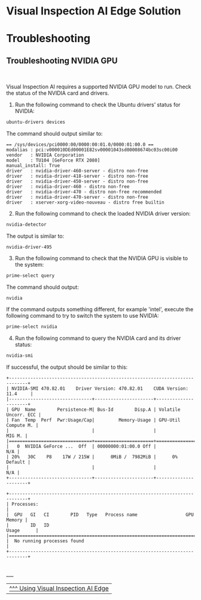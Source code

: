 # Visual Inspection AI Edge Solution

# Troubleshooting

## Troubleshooting NVIDIA GPU

<br>

Visual Inspection AI requires a supported NVIDIA GPU model to run. Check the status of the NVIDIA card and drivers.

1. Run the following command to check the Ubuntu drivers’ status for NVIDIA:

```bash
ubuntu-drivers devices
```

The command should output similar to:
```
== /sys/devices/pci0000:00/0000:00:01.0/0000:01:00.0 ==
modalias : pci:v000010DEd00001E82sv00001043sd00008674bc03sc00i00
vendor   : NVIDIA Corporation
model    : TU104 [GeForce RTX 2080]
manual_install: True
driver   : nvidia-driver-460-server - distro non-free
driver   : nvidia-driver-418-server - distro non-free
driver   : nvidia-driver-450-server - distro non-free
driver   : nvidia-driver-460 - distro non-free
driver   : nvidia-driver-470 - distro non-free recommended
driver   : nvidia-driver-470-server - distro non-free
driver   : xserver-xorg-video-nouveau - distro free builtin
```

2. Run the following command to check the loaded NVIDIA driver version:

```bash
nvidia-detector
```

The output is similar to:

```
nvidia-driver-495
```

3. Run the following command to check that the NVIDIA GPU is visible to the system:

```bash
prime-select query
```

The command should output:

```
nvidia
```

If the command outputs something different, for example 'intel', execute the following command to try to switch the system to use NVIDIA:

```bash
prime-select nvidia
```

4. Run the following command to query the NVIDIA card and its driver status:

```bash
nvidia-smi
```

If successful, the output should be similar to this:

```
+-----------------------------------------------------------------------------+
| NVIDIA-SMI 470.82.01    Driver Version: 470.82.01    CUDA Version: 11.4     |
|-------------------------------+----------------------+----------------------+
| GPU  Name        Persistence-M| Bus-Id        Disp.A | Volatile Uncorr. ECC |
| Fan  Temp  Perf  Pwr:Usage/Cap|         Memory-Usage | GPU-Util  Compute M. |
|                               |                      |               MIG M. |
|===============================+======================+======================|
|   0  NVIDIA GeForce ...  Off  | 00000000:01:00.0 Off |                  N/A |
| 20%   30C    P8    17W / 215W |      0MiB /  7982MiB |      0%      Default |
|                               |                      |                  N/A |
+-------------------------------+----------------------+----------------------+
                                                                               
+-----------------------------------------------------------------------------+
| Processes:                                                                  |
|  GPU   GI   CI        PID   Type   Process name                  GPU Memory |
|        ID   ID                                                   Usage      |
|=============================================================================|
|  No running processes found                                                 |
+-----------------------------------------------------------------------------+
```


<br>
___

<table width="100%">
<tr><td><a href="./useviai.md">^^^ Using Visual Inspection AI Edge</td></tr>
</table>



 